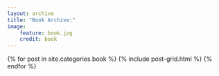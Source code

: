 ```yaml
---
layout: archive
title: "Book Archive:"
image: 
    feature: book.jpg
    credit: book
---
```


<div class="tiles">
{% for post in site.categories.book %}
	{% include post-grid.html %}
{% endfor %}
</div><!-- /.tiles -->

